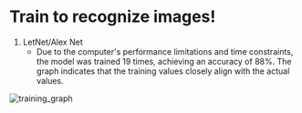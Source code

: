 #  Train to recognize images! 

1. LetNet/Alex Net
    -  Due to the computer's performance limitations and time constraints, the model was trained 19 times, achieving an accuracy of 88%. The graph indicates that the training values closely 
     align with the actual values.

![training_graph](https://github.com/user-attachments/assets/bf9a61a7-9f7e-4b50-802b-2b60077ee5d6)
